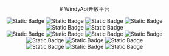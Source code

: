 <div align="center">
# WindyApi开放平台

<p align="center">
    <img alt="Static Badge" src="https://img.shields.io/badge/license-MIT-FF5656">
    <img alt="Static Badge" src="https://img.shields.io/badge/JDK-1.8-orange">
    <img alt="Static Badge" src="https://img.shields.io/badge/Springboot-2.7.13-green">
    <img alt="Static Badge" src="https://img.shields.io/badge/Mybatis-2.3.0-FA0000">
    <img alt="Static Badge" src="https://img.shields.io/badge/Dubbo-7.17.6-835BE3">
    <img alt="Static Badge" src="https://img.shields.io/badge/Zookeeper-3.8.2-E6A23C">
    <br>
    <img alt="Static Badge" src="https://img.shields.io/badge/Redis-7.0-red">
    <img alt="Static Badge" src="https://img.shields.io/badge/MySQL-5.7-5698DA">
    <img alt="Static Badge" src="https://img.shields.io/badge/MongoDB-5.7-32F032">
    <img alt="Static Badge" src="https://img.shields.io/badge/Elasticsearch-7.17.6-000000">
    <img alt="Static Badge" src="https://img.shields.io/badge/Logstash-7.17.6-E6A23C">
    <img alt="Static Badge" src="https://img.shields.io/badge/Kibana-7.17.6-FE00FE">
    <img alt="Static Badge" src="https://img.shields.io/badge/RabbitMQ-3.12.6-ff6600">
    <br>
    <img alt="Static Badge" src="https://img.shields.io/badge/Vite-4.2.0-yellow?logo=vite&logoColor=yellow">
    <img alt="Static Badge" src="https://img.shields.io/badge/ElementPlus-7.17.6-409EFF">
    <img alt="Static Badge" src="https://img.shields.io/badge/Vue-3.2.47-42B833">
</p>
</div>
